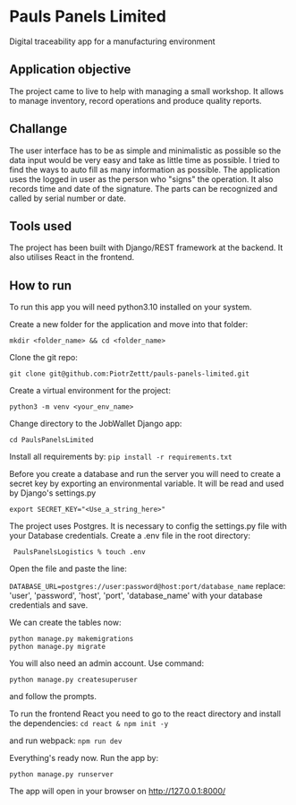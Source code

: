 # Pauls Panels Limited
Digital traceability app for a manufacturing environment

## Application objective
The project came to live to help with managing a small workshop. It allows to manage inventory, record operations and produce quality reports.

## Challange
The user interface has to be as simple and minimalistic as possible so the data input would be very easy and take as little time as possible. I tried to find the ways to auto fill as many information as possible. The application uses the logged in user as the person who "signs" the operation. It also records time and date of the signature. The parts can be recognized and called by serial number or date.

## Tools used
The project has been built with Django/REST framework at the backend. It also utilises React in the frontend.

## How to run
To run this app you will need python3.10 installed on your system.

Create a new folder for the application and move into that folder:

```mkdir <folder_name> && cd <folder_name>```

Clone the git repo:

```git clone git@github.com:PiotrZettt/pauls-panels-limited.git```

Create a virtual environment for the project:

```python3 -m venv <your_env_name>```

Change directory to the JobWallet Django app:

```cd PaulsPanelsLimited```

Install all requirements by:
```pip install -r requirements.txt```

Before you create a database and run the server you will need to create a secret key by exporting an environmental variable. It will be read and used by Django's settings.py

```export SECRET_KEY="<Use_a_string_here>"```

The project uses Postgres. It is necessary to config the settings.py file with your Database credentials.
Create a .env file in the root directory:

``` PaulsPanelsLogistics % touch .env```

Open the file and paste the line:

```DATABASE_URL=postgres://user:password@host:port/database_name```
replace: 'user', 'password', 'host', 'port', 'database_name' with your database credentials and save.


We can create the tables now:

```python manage.py makemigrations```  
```python manage.py migrate```

You will also need an admin account. Use command:

```python manage.py createsuperuser```

and follow the prompts.

To run the frontend React you need to go to the react directory and install the dependencies:
```cd react & npm init -y```

and run webpack:
```npm run dev```

Everything's ready now. Run the app by:

```python manage.py runserver```

The app will open in your browser on http://127.0.0.1:8000/  

